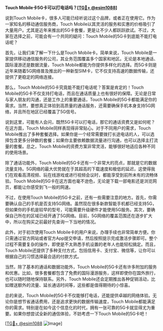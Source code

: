 **Touch Mobile卡5G卡可以打电话吗？[[TG💪+ @esim1088](https://t.me/s/esim1088)]**

说到Touch Mobile卡，很多人可能已经听说过这个品牌，或者正在使用它。作为一家知名的移动通信服务商，Touch Mobile以其灵活的服务和实惠的价格吸引了大量用户。尤其是近年来推出的5G卡套餐，更是让不少人都跃跃欲试。不过，大家在选择之前，可能会有一个共同的疑问：Touch Mobile的5G卡到底能不能打电话呢？

首先，让我们来了解一下什么是Touch Mobile卡。简单来说，Touch Mobile是一家提供移动通信服务的公司，其业务范围覆盖多个国家和地区。无论是本地通话、国际漫游还是数据流量，Touch Mobile都能为你提供多样化的选择。而5G卡则是近年来随着5G网络普及推出的一种新型SIM卡，它不仅支持高速的数据传输，还提供了更稳定的网络连接。

那么，Touch Mobile的5G卡究竟能不能打电话呢？答案是肯定的！Touch Mobile的5G卡不仅支持打电话，而且在通话质量上也有很好的保障。无论是日常与家人朋友的沟通，还是工作上的重要通话，Touch Mobile的5G卡都能满足你的需求。当然，要想真正体验到高质量的通话服务，还需要确保手机本身支持5G网络，并且所在地区已经覆盖了5G信号。

说到这里，可能有人会问，既然5G卡可以打电话，那它的通话资费又是如何呢？在这方面，Touch Mobile同样表现得非常贴心。对于不同用户的需求，Touch Mobile推出了多种套餐选择。如果你是一个经常需要拨打长途电话的人，可以选择包含更多分钟数的套餐；如果你主要依赖数据流量进行沟通，也可以选择主打流量的套餐。总之，Touch Mobile的资费方案非常灵活，能够很好地适应各种不同的使用场景。

除了通话功能外，Touch Mobile的5G卡还有一个非常大的亮点，那就是它的数据流量支持。5G网络的最大优势就在于其超高的下载速度和极低的延迟，这使得我们在观看高清视频、玩在线游戏或进行视频会议时，都能享受到前所未有的流畅体验。Touch Mobile的5G卡在这方面也毫不逊色，无论是下载一部电影还是浏览网页，都能让你感受到飞一般的网速。

不过，在使用Touch Mobile的5G卡之前，还有一些需要注意的地方。首先，你需要确认自己的手机是否支持5G网络。虽然现在很多新款智能手机都已经支持5G，但如果你的手机是较早的型号，可能需要升级硬件才能使用5G服务。其次，要确保自己所在的区域已经开通了5G网络。目前，5G网络的覆盖范围还在逐步扩大中，所以在购买之前最好先查询一下当地的情况。

此外，对于初次使用Touch Mobile卡的用户来说，办理手续也非常简单方便。你只需通过官方网站或者官方App提交申请，然后按照提示完成激活步骤即可。整个过程不需要复杂的操作，即使是不太熟悉手机设置的老年人也能轻松搞定。而且，Touch Mobile还提供了多种支付方式，包括信用卡、支付宝、微信等，让你可以根据自己的习惯选择最合适的付款方式。

当然，除了基本的通话和数据功能外，Touch Mobile的5G卡还有许多附加的服务和优惠。比如，很多套餐都包含了免费的国际漫游服务，这样即使你在国外旅行，也可以随时随地保持联系。另外，Touch Mobile还会定期推出各种促销活动，比如赠送额外的流量、延长通话时间等，这些都是值得期待的小惊喜。

总的来说，Touch Mobile的5G卡不仅能够打电话，还能提供卓越的网络体验。无论你是想节省通话费用，还是追求更快的数据传输速度，Touch Mobile都能满足你的需求。特别是在如今这个信息化的时代，拥有一张可靠的5G卡就显得尤为重要。如果你想尝试全新的通信体验，不妨考虑一下Touch Mobile的5G卡吧！

[[TG💪+ @esim1088](https://t.me/s/esim1088) ![Image](https://i.postimg.cc/4NQfJmqS/Snipaste-2025-05-13-00-14-12.png)]